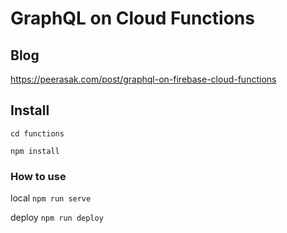 # GraphQL on Cloud Functions

## Blog

https://peerasak.com/post/graphql-on-firebase-cloud-functions

## Install

`cd functions`

`npm install`

### How to use

local `npm run serve`

deploy `npm run deploy`